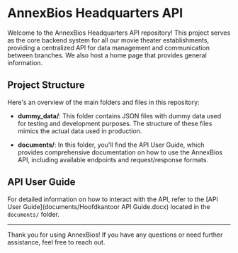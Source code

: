 # AnnexBios Headquarters API

Welcome to the AnnexBios Headquarters API repository! This project serves as the core backend system for all our movie theater establishments, providing a centralized API for data management and communication between branches. We also host a home page that provides general information.

## Project Structure

Here's an overview of the main folders and files in this repository:

- **dummy_data/**: This folder contains JSON files with dummy data used for testing and development purposes. The structure of these files mimics the actual data used in production.
  
- **documents/**: In this folder, you'll find the API User Guide, which provides comprehensive documentation on how to use the AnnexBios API, including available endpoints and request/response formats.

## API User Guide

For detailed information on how to interact with the API, refer to the [API User Guide](documents/Hoofdkantoor API Guide.docx) located in the `documents/` folder.

---

Thank you for using AnnexBios! If you have any questions or need further assistance, feel free to reach out.